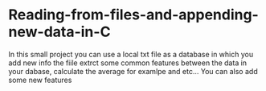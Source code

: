 # Reading-from-files-and-appending-new-data-in-C
In this small project you can use a local txt file as a database in which you add new info the fiile extrct some common features between the 
data in your dabase, calculate the average for examlpe and etc...
You can also add some new features
